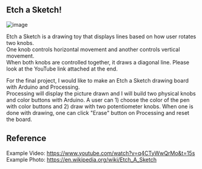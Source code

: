 ## Etch a Sketch! 

![image](https://user-images.githubusercontent.com/57341200/143387936-1fd73705-c620-4745-875e-ebbfc57156a3.png)

Etch a Sketch is a drawing toy that displays lines based on how user rotates two knobs.  
One knob controls horizontal movement and another controls vertical movement.  
When both knobs are controlled together, it draws a diagonal line. Please look at the YouTube link attached at the end.  

For the final project, I would like to make an Etch a Sketch drawing board with Arduino and Processing.  
Processing will display the picture drawn and I will build two physical knobs and color buttons with Arduino. 
A user can 1) choose the color of the pen with color buttons and 2) draw with two potentiometer knobs. 
When one is done with drawing, one can click "Erase" button on Processing and reset the board.

## Reference
Example Video: https://www.youtube.com/watch?v=q4CTyWwQrMo&t=15s
Example Photo: https://en.wikipedia.org/wiki/Etch_A_Sketch
